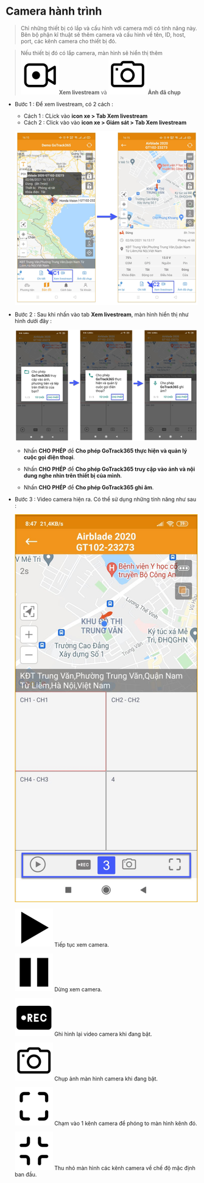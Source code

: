# Camera hành trình

> Chỉ những thiết bị có lắp và cấu hình với camera mới có tính năng này.
Bên bộ phận kĩ thuật sẽ thêm camera và cấu hình về tên, ID, host, port, các kênh camera cho thiết bị đó.

> Nếu thiết bị đó có lắp camera, màn hình sẽ hiển thị thêm <span class="icon-left svg-filter-blue1">![Ok](/docs/assets/images/web-interface/icon/SVG/icons8-live-video-on.svg)**Xem livestream** và  <span class="icon-left svg-filter-blue1">![Ok](/docs/assets/images/web-interface/icon/SVG/icons8-camera.svg) **Ảnh đã chụp** 

- Bước 1 : Để xem livestream, có 2 cách :
  - Cách 1 : CLick vào **icon xe > Tab Xem livestream**
  - Cách 2 : Click vào vào **icon xe > Giám sát > Tab Xem livestream**
    
  <span class="icon-left5">![Interface Web](/docs/assets/images/web-interface/app-gotrack365/livestream.jpg)

- Bước 2 : Sau khi nhấn vào tab **Xem livestream**, màn hình hiển thị như hình dưới đây :

     <span style="display:block;text-align:center">![Interface Web](/docs/assets/images/web-interface/app-gotrack365/camera-live-1.jpg)

     * Nhấn **CHO PHÉP**  để **Cho phép GoTrack365 thực hiện và quản lý cuộc gọi điện thoại**.

     * Nhấn **CHO PHÉP**  để **Cho phép GoTrack365 truy cập vào ảnh và nội dung nghe nhìn trên thiết bị của mình**.

     * Nhấn **CHO PHÉP**  để **Cho phép GoTrack365 ghi âm**.

- Bước 3 : Video camera hiện ra. Có thể sử dụng những tính năng như sau :

     <span class="icon-left4">![Interface Web](/docs/assets/images/web-interface/app-gotrack365/camera-live.jpg)

     <span class="icon-left svg-filter-info">![Ok](/docs/assets/images/web-interface/icon/SVG/icons8-play.svg) Tiếp tục xem camera.

     <span class="icon-left svg-filter-info">![Ok](/docs/assets/images/web-interface/icon/SVG/icons8-pause.svg) Dừng xem camera.

     <span class="icon-left svg-filter-info">![Ok](/docs/assets/images/web-interface/icon/SVG/icons8-video-record.svg) Ghi hình lại video camera khi đang bật.

     <span class="icon-left svg-filter-info">![Ok](/docs/assets/images/web-interface/icon/SVG/icons8-camera.svg) Chụp ảnh màn hình camera khi đang bật.

     <span class="icon-left svg-filter-info">![Ok](/docs/assets/images/web-interface/icon/SVG/icons8-full-screen.svg) Chạm vào 1 kênh camera để phóng to màn hình kênh đó.

     <span class="icon-left svg-filter-info">![Ok](/docs/assets/images/web-interface/icon/SVG/icons8-normal-screen.svg) Thu nhỏ màn hình các kênh camera về chế độ mặc định ban đầu.

